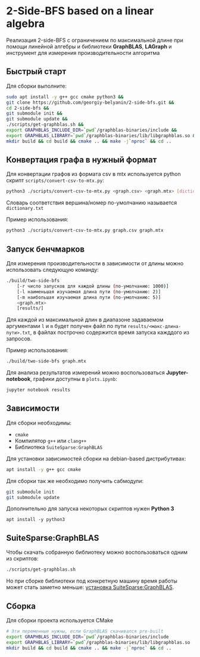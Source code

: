 2-Side-BFS based on a linear algebra
====================================
Реализация 2-side-BFS с ограничением по максимальной длине при помощи линейной алгебры и библиотеки __GraphBLAS__, __LAGraph__ и инструмент для измерения производительности алгоритма

Быстрый старт
-------------
Для сборки выполните:
```bash
sudo apt install -y g++ gcc cmake python3 &&
git clone https://github.com/georgiy-belyanin/2-side-bfs.git &&
cd 2-side-bfs &&
git submodule init &&
git submodule update &&
./scripts/get-graphblas.sh &&
export GRAPHBLAS_INCLUDE_DIR=`pwd`/graphblas-binaries/include &&
export GRAPHBLAS_LIBRARY=`pwd`/graphblas-binaries/lib/libgraphblas.so &&
mkdir build && cd build && cmake .. && make -j`nproc` && cd ..
```

Конвертация графа в нужный формат
---------------------------------
Для конвертации графов из формата csv в mtx используется python скрипт `scripts/convert-csv-to-mtx.py`:
```bash
python3 ./scripts/convert-csv-to-mtx.py <graph.csv> <graph.mtx> [dictionary.txt]
```
Словарь соответствия вершина/номер по-умолчанию называется `dictionary.txt`

Пример использования:
```bash
python3 ./scripts/convert-csv-to-mtx.py graph.csv graph.mtx
```

Запуск бенчмарков
-----------------
Для измерения производительности в зависимости от длины можно использовать следующую команду:
```bash
./build/two-side-bfs
    [-r число запусков для каждой длины (по-умолчанию: 1000)]
    [-l наименьшая изучаемая длина пути (по-умолчанию: 2)]
    [-m наибольшая изучаемая длина пути (по-умолчанию: 5)]
    <graph.mtx>
    [results/]
```
Для каждой из максимальной длин в диапазоне задаваемом аргументами `l` и `m` будет получен файл по пути `results/<макс-длина-пути>.txt`, в файлах построчно содержится время запуска кажддого из запросов.

Пример использования:
```bash
./build/two-side-bfs graph.mtx
```

Для анализа результатов измерений можно воспользоваться __Jupyter-notebook__, графики доступны в `plots.ipynb`:
```bash
jupyter notebook results
```

Зависимости
-----------
Для сборки необходимы:
- `cmake`
- Компилятор `g++` или `clang++`
- Библиотека `SuiteSparse:GraphBLAS`

Для установки зависимостей сборки на debian-based дистрибутивах:
```bash
apt install -y g++ gcc cmake
```

Для сборки так же необходимо получить сабмодули:
```bash
git submodule init
git submodule update
```

Дополнительно для запуска некоторых скриптов нужен __Python 3__
```
apt install -y python3
```

SuiteSparse:GraphBLAS
---------------------
Чтобы скачать собранную библиотеку можно воспользоваться одним из скриптов:
```bash
./scripts/get-graphblas.sh
```

Но при сборке библиотеки под конкретную машину время работы может стать заметно меньше: [установка SuiteSparse:GraphBLAS](https://github.com/DrTimothyAldenDavis/GraphBLAS/blob/stable/README.md).

Сборка
------
Для сборки проекта используется CMake
```bash
# Эти переменные нужны, если GraphBLAS скачивался pre-built
export GRAPHBLAS_INCLUDE_DIR=`pwd`/graphblas-binaries/include
export GRAPHBLAS_LIBRARY=`pwd`/graphblas-binaries/lib/libgraphblas.so
mkdir build && cd build && cmake .. && make -j`nproc` && cd ..
```

